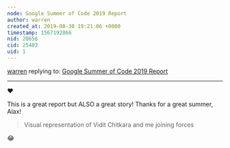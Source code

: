 ```yaml
---
node: Google Summer of Code 2019 Report
author: warren
created_at: 2019-08-30 19:21:06 +0000
timestamp: 1567192866
nid: 20656
cid: 25403
uid: 1
---
```




[warren](../profile/warren) replying to: [Google Summer of Code 2019 Report](../notes/alaxallves/08-24-2019/google-summer-of-code-2019-report)

----
❤️

This is a great report but ALSO a great story! Thanks for a great summer, Alax! 

> Visual representation of Vidit Chitkara and me joining forces

😂 
